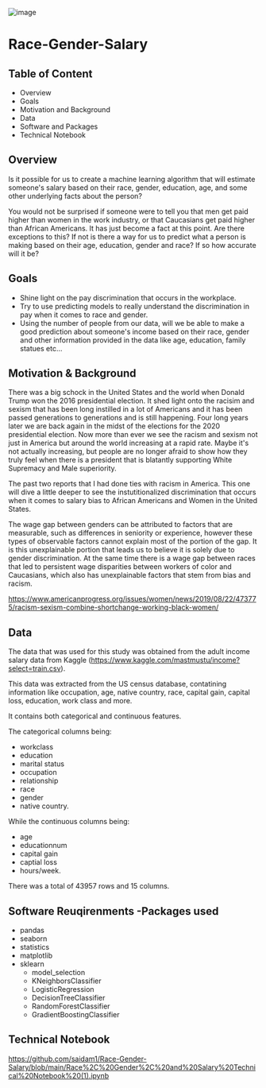 ![image](https://user-images.githubusercontent.com/70491460/97521886-dbd4f700-1974-11eb-9dad-d97f84414632.png)



# Race-Gender-Salary

## Table of Content

* Overview
* Goals
* Motivation and Background
* Data
* Software and Packages 
* Technical Notebook

## Overview 
Is it possible for us to create a machine learning algorithm that will estimate someone's salary based on their race, gender, education, age, and some other underlying facts about the person?

You would not be surprised if someone were to tell you that men get paid higher than women in the work industry, or that Caucasians get paid higher than African Americans. It has just become a fact at this point. Are there exceptions to this? If not is there a way for us to predict what a person is making based on their age, education, gender and race? If so how accurate will it be?

## Goals

* Shine light on the pay discrimination that occurs in the workplace.
* Try to use predicting models to really understand the discrimination in pay when it comes to race and gender. 
* Using the number of people from our data, will we be able to make a good prediction about someone's income based on their race, gender and other information provided in the data like age, education, family statues etc...

## Motivation & Background

There was a big schock in the United States and the world when Donald Trump won the 2016 presidential election. It shed light onto the racisim and sexism that has been long instilled in a lot of Americans and it has been passed generations to generations and is still happening. Four long years later we are back again in the midst of the elections for the 2020 presidential election. Now more than ever we see the racism and sexism not just in America but around the world increasing at a rapid rate. Maybe it's not actually increasing, but people are no longer afraid to show how they truly feel when there is a president that is blatantly supporting White Supremacy and Male superiority.  

The past two reports that I had done ties with racism in America. This one will dive a little deeper to see the instutitionalized discrimination that occurs when it comes to salary bias to African Americans and Women in the United States. 

The wage gap between genders can be attributed to factors that are measurable, such as differences in seniority or experience, however these types of observable factors cannot explain most of the portion of the gap. It is this unexplainable portion that leads us to believe it is solely due to gender discrimination. At the same time there is a wage gap between races that led to persistent wage disparities between workers of color and Caucasians, which also has unexplainable factors that stem from bias and racism.

https://www.americanprogress.org/issues/women/news/2019/08/22/473775/racism-sexism-combine-shortchange-working-black-women/

## Data

The data that was used for this study was obtained from the adult income salary data from Kaggle (https://www.kaggle.com/mastmustu/income?select=train.csv).

This data was extracted from the US census database, contatining information like occupation, age, native country, race, capital gain, capital loss, education, work class and more. 

It contains both categorical and continuous features.

The categorical columns being:
   * workclass
   * education
   * marital status
   * occupation
   * relationship
   * race
   * gender
   * native country. 
  
While the continuous columns being: 
   * age
   * educationnum
   * capital gain
   * captial loss
   * hours/week.

There was a total of 43957 rows and 15 columns.


## Software Reuqirenments -Packages used

* pandas
* seaborn
* statistics
* matplotlib
* sklearn
  * model_selection
  * KNeighborsClassifier
  * LogisticRegression
  * DecisionTreeClassifier
  * RandomForestClassifier
  * GradientBoostingClassifier

## Technical Notebook
https://github.com/saidam1/Race-Gender-Salary/blob/main/Race%2C%20Gender%2C%20and%20Salary%20Technical%20Notebook%20(1).ipynb
